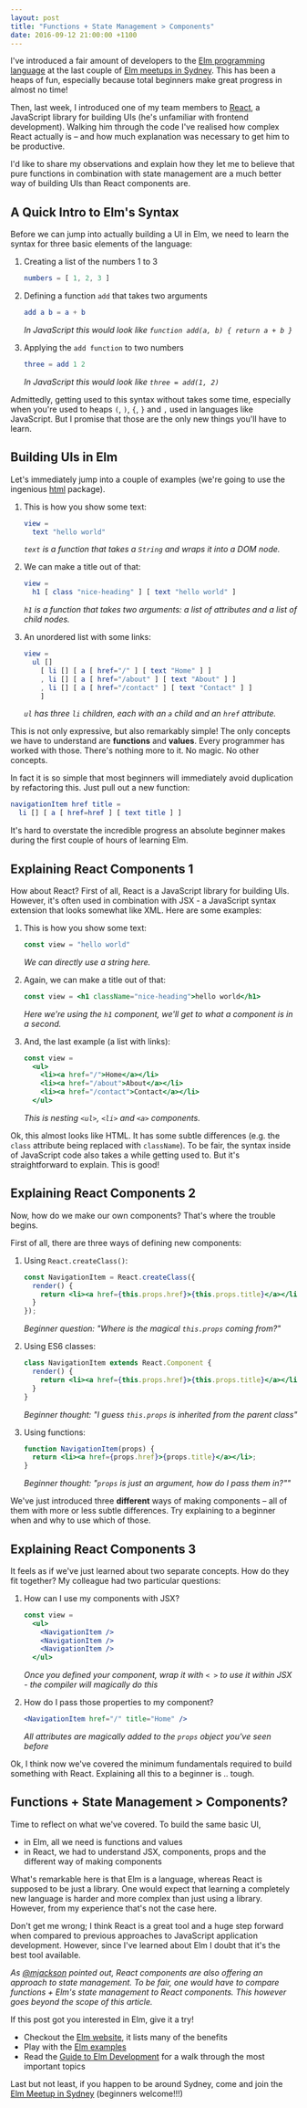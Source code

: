 ```yaml
---
layout: post
title: "Functions + State Management > Components"
date: 2016-09-12 21:00:00 +1100
---
```


I've introduced a fair amount of developers to the [Elm programming language](https://elm-lang.org)
at the last couple of [Elm meetups in Sydney](http://www.meetup.com/en-AU/Sydney-Elm-Meetup/). This has been a heaps
of fun, especially because total beginners make great progress in almost no time!

Then, last week, I introduced one of my team members to [React](https://facebook.github.io/react/), a JavaScript
library for building UIs (he's unfamiliar with frontend development). Walking him through the code I've
realised how complex React actually is – and how much explanation was necessary to get him to be productive.

I'd like to share my observations and explain how they let me to believe that pure functions in combination with
state management are a much better way of building UIs than React components are.


## A Quick Intro to Elm's Syntax

Before we can jump into actually building a UI in Elm, we need to learn the syntax for three basic elements of the
language:

1. Creating a list of the numbers 1 to 3

   ````elm
   numbers = [ 1, 2, 3 ]
   ````

2. Defining a function `add` that takes two arguments

   ````elm
   add a b = a + b
   ````
   *In JavaScript this would look like `function add(a, b) { return a + b }`*

3. Applying the `add function` to two numbers

   ````elm
   three = add 1 2
   ````
   *In JavaScript this would look like `three = add(1, 2)`*

Admittedly, getting used to this syntax without takes some time, especially when you're used to heaps
`(`, `)`, `{`, `}` and `,` used in languages like JavaScript. But I promise that those are the only new things
you'll have to learn.


## Building UIs in Elm

Let's immediately jump into a couple of examples (we're going to use the ingenious
[html](https://package.elm-lang.org/packages/elm-lang/html/latest) package).

1. This is how you show some text:

   ````elm
   view =
     text "hello world"
   ````
   *`text` is a function that takes a `String` and wraps it into a DOM node.*

1. We can make a title out of that:

   ````elm
   view =
     h1 [ class "nice-heading" ] [ text "hello world" ]
   ````
   *`h1` is a function that takes two arguments: a list of attributes and a list of child nodes.*


1. An unordered list with some links:

   ````elm
   view =
     ul []
       [ li [] [ a [ href="/" ] [ text "Home" ] ]
       , li [] [ a [ href="/about" ] [ text "About" ] ]
       , li [] [ a [ href="/contact" ] [ text "Contact" ] ]
       ]
   ````
   *`ul` has three `li` children, each with an `a` child and an `href` attribute.*

This is not only expressive, but also remarkably simple! The only concepts we have to understand are **functions** and
**values**. Every programmer has worked with those. There's nothing more to it. No magic. No other concepts.

In fact it is so simple that most beginners will immediately avoid duplication by refactoring this. Just pull out a new
function:

````elm
navigationItem href title =
  li [] [ a [ href=href ] [ text title ] ]
````

It's hard to overstate the incredible progress an absolute beginner makes during the first couple of hours of learning
Elm.

## Explaining React Components 1

How about React? First of all, React is a JavaScript library for building UIs. However, it's often used in combination
with JSX - a JavaScript syntax extension that looks somewhat like XML. Here are some examples:

1. This is how you show some text:

   ````jsx
   const view = "hello world"
   ````
   *We can directly use a string here.*

1. Again, we can make a title out of that:

   ````jsx
   const view = <h1 className="nice-heading">hello world</h1>
   ````
   *Here we're using the `h1` component, we'll get to what a component is in a second.*

1. And, the last example (a list with links):

   ````jsx
   const view =
     <ul>
       <li><a href="/">Home</a></li>
       <li><a href="/about">About</a></li>
       <li><a href="/contact">Contact</a></li>
     </ul>
   ````
   *This is nesting `<ul>`, `<li>` and `<a>` components.*


Ok, this almost looks like HTML. It has some subtle differences (e.g. the `class` attribute being replaced with
`className`). To be fair, the syntax inside of JavaScript code also takes a while getting used to. But it's
straightforward to explain. This is good!


## Explaining React Components 2

Now, how do we make our own components? That's where the trouble begins.

First of all, there are three ways of defining new components:

1. Using `React.createClass()`:

   ````jsx
   const NavigationItem = React.createClass({
     render() {
       return <li><a href={this.props.href}>{this.props.title}</a></li>;
     }
   });
   ````
   *Beginner question: "Where is the magical `this.props` coming from?"*

1. Using ES6 classes:

   ````jsx
   class NavigationItem extends React.Component {
     render() {
       return <li><a href={this.props.href}>{this.props.title}</a></li>;
     }
   }
   ````
   *Beginner thought: "I guess `this.props` is inherited from the parent class"*

1. Using functions:

   ````jsx
   function NavigationItem(props) {
     return <li><a href={props.href}>{props.title}</a></li>;
   }
   ````
   *Beginner thought: "`props` is just an argument, how do I pass them in?""*

We've just introduced three **different** ways of making components – all of them with more or less subtle differences.
Try explaining to a beginner when and why to use which of those.


## Explaining React Components 3

It feels as if we've just learned about two separate concepts. How do they fit together? My colleague had two particular
questions:

1. How can I use my components with JSX?

   ````jsx
   const view =
     <ul>
       <NavigationItem />
       <NavigationItem />
       <NavigationItem />
     </ul>
   ````
   *Once you defined your component, wrap it with `< >` to use it within JSX - the compiler will magically do this*

2. How do I pass those properties to my component?

   ````jsx
   <NavigationItem href="/" title="Home" />
   ````
   *All attributes are magically added to the `props` object you've seen before*

Ok, I think now we've covered the minimum fundamentals required to build something with React. Explaining all this to a
beginner is .. tough.


## Functions + State Management > Components?

Time to reflect on what we've covered. To build the same basic UI,

- in Elm, all we need is functions and values
- in React, we had to understand JSX, components, props and the different way of making components

What's remarkable here is that Elm is a language, whereas React is supposed to be just a library. One would expect
that learning a completely new language is harder and more complex than just using a library. However, from my
experience that's not the case here.

Don't get me wrong; I think React is a great tool and a huge step forward when compared to previous approaches to
JavaScript application development. However, since I've learned about Elm I doubt that it's the best tool available.

*As [@mjackson](https://twitter.com/mjackson) pointed out, React components are also offering an approach to state
management. To be fair, one would have to compare functions + Elm's state management to React components. This however goes
beyond the scope of this article.*

If this post got you interested in Elm, give it a try!

 - Checkout the [Elm website](http://elm-lang.org/), it lists many of the benefits
 - Play with the [Elm examples](http://elm-lang.org/examples)
 - Read the [Guide to Elm Development](http://guide.elm-lang.org/) for a walk through the most important topics


Last but not least, if you happen to be around Sydney, come and join the
[Elm Meetup in Sydney](http://www.meetup.com/en-AU/Sydney-Elm-Meetup/) (beginners welcome!!!)